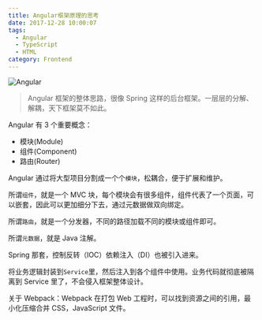 ```yaml
---
title: Angular框架原理的思考
date: 2017-12-28 10:00:07
tags:
  - Angular
  - TypeScript
  - HTML
category: Frontend
---
```


![Angular](https://angularjs.org/img/AngularJS-large.png)

> Angular 框架的整体思路，很像 Spring 这样的后台框架。一层层的分解、解耦，天下框架莫不如此。

Angular 有 3 个重要概念：

- 模块(Module)
- 组件(Component)
- 路由(Router)

Angular 通过将大型项目分割成一个个`模块`，松耦合，便于扩展和维护。

所谓`组件`，就是一个 MVC 块，每个模块会有很多组件，组件代表了一个页面，可以嵌套，因此可以更加细分下去，通过元数据做双向绑定。

所谓`路由`，就是一个分发器，不同的路径加载不同的模块或组件即可。

所谓`元数据`，就是 Java 注解。

Spring 那套，控制反转（IOC）依赖注入（DI）也被引入进来。

将业务逻辑封装到`Service`里，然后注入到各个组件中使用。业务代码就彻底被隔离到 Service 里了，不会侵入框架整体设计。

关于 Webpack：Webpack 在打包 Web 工程时，可以找到资源之间的引用，最小化压缩合并 CSS，JavaScript 文件。
